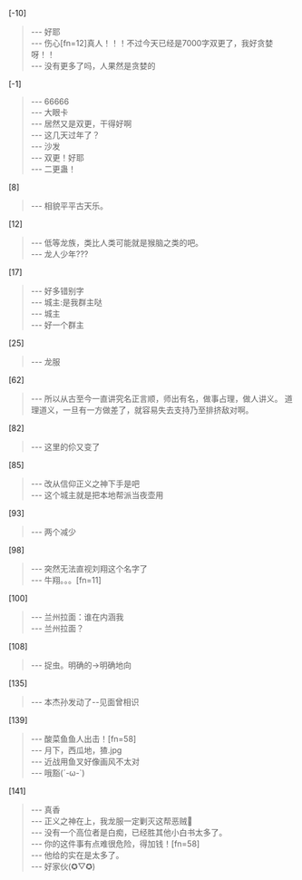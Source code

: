 
[-10] 
>--- 好耶<br>
>--- 伤心[fn=12]真人！！！不过今天已经是7000字双更了，我好贪婪呀！！<br>
>--- 没有更多了吗，人果然是贪婪的<br>

[-1] 
>--- 66666<br>
>--- 大眼卡<br>
>--- 居然又是双更，干得好啊<br>
>--- 这几天过年了？<br>
>--- 沙发<br>
>--- 双更！好耶<br>
>--- 二更蛊！<br>

[8] 
>--- 相貌平平古天乐。<br>

[12] 
>--- 低等龙族，类比人类可能就是猴脑之类的吧。<br>
>--- 龙人少年???<br>

[17] 
>--- 好多错别字<br>
>--- 城主:是我群主哒<br>
>--- 城主<br>
>--- 好一个群主<br>

[25] 
>--- 龙服<br>

[62] 
>--- 所以从古至今一直讲究名正言顺，师出有名，做事占理，做人讲义。 道理道义，一旦有一方做差了，就容易失去支持乃至排挤敌对啊。<br>

[82] 
>--- 这里的伱又变了<br>

[85] 
>--- 改从信仰正义之神下手是吧<br>
>--- 这个城主就是把本地帮派当夜壶用<br>

[93] 
>--- 两个减少<br>

[98] 
>--- 突然无法直视刘翔这个名字了<br>
>--- 牛翔。。。[fn=11]<br>

[100] 
>--- 兰州拉面：谁在内涵我<br>
>--- 兰州拉面？<br>

[108] 
>--- 捉虫。明确的→明确地向<br>

[135] 
>--- 本杰孙发动了--见面曾相识<br>

[139] 
>--- 酸菜鱼鱼人出击！[fn=58]<br>
>--- 月下，西瓜地，猹.jpg<br>
>--- 近战用鱼叉好像画风不太对<br>
>--- 哦豁(´-ω-`)<br>

[141] 
>--- 真香<br>
>--- 正义之神在上，我龙服一定剿灭这帮恶贼👊<br>
>--- 没有一个高位者是白痴，已经胜其他小白书太多了。<br>
>--- 你的这件事有点难很危险，得加钱！[fn=58]<br>
>--- 他给的实在是太多了。<br>
>--- 好家伙(✪▽✪)<br>
